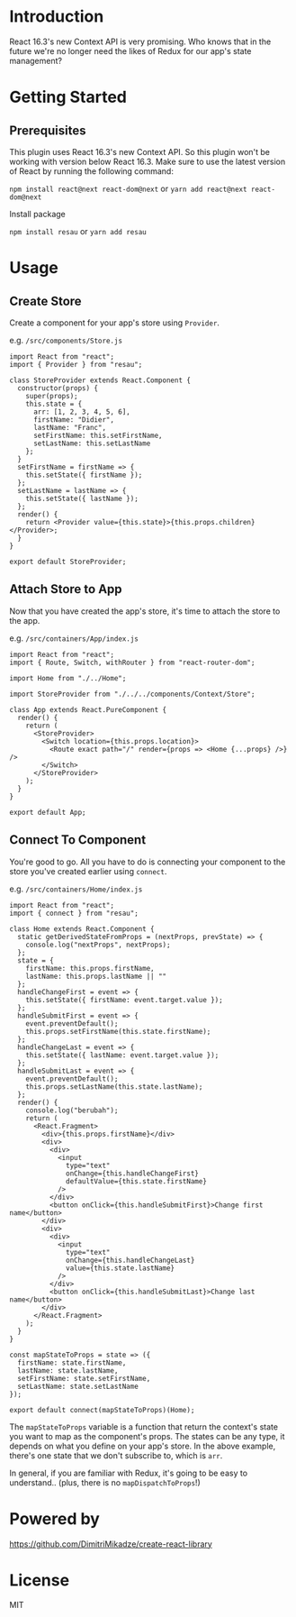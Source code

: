 # Introduction

React 16.3's new Context API is very promising. Who knows that in the future we're no longer need the likes of Redux for our app's state management?

# Getting Started

## Prerequisites

This plugin uses React 16.3's new Context API. So this plugin won't be working with version below React 16.3. Make sure to use the latest version of React by running the following command:

`npm install react@next react-dom@next` or `yarn add react@next react-dom@next`

Install package

`npm install resau` or `yarn add resau`

# Usage

## Create Store

Create a component for your app's store using `Provider`.

e.g. `/src/components/Store.js`

```
import React from "react";
import { Provider } from "resau";

class StoreProvider extends React.Component {
  constructor(props) {
    super(props);
    this.state = {
      arr: [1, 2, 3, 4, 5, 6],
      firstName: "Didier",
      lastName: "Franc",
      setFirstName: this.setFirstName,
      setLastName: this.setLastName
    };
  }
  setFirstName = firstName => {
    this.setState({ firstName });
  };
  setLastName = lastName => {
    this.setState({ lastName });
  };
  render() {
    return <Provider value={this.state}>{this.props.children}</Provider>;
  }
}

export default StoreProvider;

```

## Attach Store to App

Now that you have created the app's store, it's time to attach the store to the app.

e.g. `/src/containers/App/index.js`

```
import React from "react";
import { Route, Switch, withRouter } from "react-router-dom";

import Home from "./../Home";

import StoreProvider from "./../../components/Context/Store";

class App extends React.PureComponent {
  render() {
    return (
      <StoreProvider>
        <Switch location={this.props.location}>
          <Route exact path="/" render={props => <Home {...props} />} />
        </Switch>
      </StoreProvider>
    );
  }
}

export default App;

```

## Connect To Component

You're good to go. All you have to do is connecting your component to the store you've created earlier using `connect`.

e.g. `/src/containers/Home/index.js`

```
import React from "react";
import { connect } from "resau";

class Home extends React.Component {
  static getDerivedStateFromProps = (nextProps, prevState) => {
    console.log("nextProps", nextProps);
  };
  state = {
    firstName: this.props.firstName,
    lastName: this.props.lastName || ""
  };
  handleChangeFirst = event => {
    this.setState({ firstName: event.target.value });
  };
  handleSubmitFirst = event => {
    event.preventDefault();
    this.props.setFirstName(this.state.firstName);
  };
  handleChangeLast = event => {
    this.setState({ lastName: event.target.value });
  };
  handleSubmitLast = event => {
    event.preventDefault();
    this.props.setLastName(this.state.lastName);
  };
  render() {
    console.log("berubah");
    return (
      <React.Fragment>
        <div>{this.props.firstName}</div>
        <div>
          <div>
            <input
              type="text"
              onChange={this.handleChangeFirst}
              defaultValue={this.state.firstName}
            />
          </div>
          <button onClick={this.handleSubmitFirst}>Change first name</button>
        </div>
        <div>
          <div>
            <input
              type="text"
              onChange={this.handleChangeLast}
              value={this.state.lastName}
            />
          </div>
          <button onClick={this.handleSubmitLast}>Change last name</button>
        </div>
      </React.Fragment>
    );
  }
}

const mapStateToProps = state => ({
  firstName: state.firstName,
  lastName: state.lastName,
  setFirstName: state.setFirstName,
  setLastName: state.setLastName
});

export default connect(mapStateToProps)(Home);
```

The `mapStateToProps` variable is a function that return the context's state you want to map as the component's props. The states can be any type, it depends on what you define on your app's store. In the above example, there's one state that we don't subscribe to, which is `arr`.

In general, if you are familiar with Redux, it's going to be easy to understand.. (plus, there is no `mapDispatchToProps`!)

# Powered by

https://github.com/DimitriMikadze/create-react-library

# License

MIT
